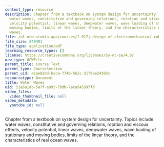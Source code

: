 ```yaml
---
content_type: resource
description: Chapter from a textbook on system design for uncertainty. Topics include
  water waves, constitutive and governing relations, rotation and viscous effects,
  velocity potential, linear waves, deepwater waves, wave loading of stationary and
  moving bodies, limits of the linear theory, and the characteristics of real ocean
  waves.
file: /ol-ocw-studio-app/courses/2-017j-design-of-electromechanical-robotic-systems-fall-2009/51e6a1ab5a7fa9937bdb7aca645897fd_MIT2_017JF09_ch06.pdf
file_size: 249401
file_type: application/pdf
learning_resource_types: []
license: https://creativecommons.org/licenses/by-nc-sa/4.0/
ocw_type: OCWFile
parent_title: Course Text
parent_type: CourseSection
parent_uid: a1ae82bd-baca-7740-562c-d1f0ae24300c
resourcetype: Document
title: Water Waves
uid: 51e6a1ab-5a7f-a993-7bdb-7aca645897fd
video_files:
  video_thumbnail_file: null
video_metadata:
  youtube_id: null
---
```

Chapter from a textbook on system design for uncertainty. Topics include water waves, constitutive and governing relations, rotation and viscous effects, velocity potential, linear waves, deepwater waves, wave loading of stationary and moving bodies, limits of the linear theory, and the characteristics of real ocean waves.